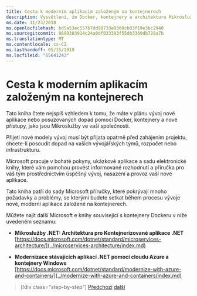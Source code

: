 ```yaml
---
title: Cesta k moderním aplikacím založeným na kontejnerech
description: Vysvětlení, že Docker, kontejnery a architekturu Mikroslužeb nejsou poskytovat řešení univerzální velikosti. Tady najdete některé odkazy, které vám pomohou určit.
ms.date: 11/23/2018
ms.openlocfilehash: bd5a53ec557b7dd90733a93d0cb03f19e3bc2940
ms.sourcegitcommit: 8699383914c24a0df033393f55db3369db728a7b
ms.translationtype: MT
ms.contentlocale: cs-CZ
ms.lasthandoff: 05/15/2019
ms.locfileid: "65641243"
---
```

# <a name="road-to-modern-applications-based-on-containers"></a>Cesta k moderním aplikacím založeným na kontejnerech

Tato kniha čtete nejspíš vzhledem k tomu, že máte v plánu vývoj nové aplikace nebo posuzovaných dopad pomocí Docker, kontejnery a nové přístupy, jako jsou Mikroslužby ve vaší společnosti.

Přijetí nové modely vývoj musí být přijata opatrně před zahájením projektu, chcete-li posoudit dopad na vašich vývojářských týmů, rozpočet nebo infrastrukturu.

Microsoft pracuje v bohaté pokyny, ukázkové aplikace a sadu elektronické knihy, které vám pomohou provést informované rozhodnutí a příručka pro váš tým prostřednictvím úspěšný vývoj, nasazení a provoz vaší nové aplikace.

Tato kniha patří do sady Microsoft příručky, které pokrývají mnoho požadavky a problémy, se kterými budete setkat během procesu vývoje nové, moderní aplikace založené na kontejnerech.

Můžete najít další Microsoft e knihy související s kontejnery Dockeru v níže uvedeném seznamu:

- **Mikroslužby .NET: Architektura pro Kontejnerizované aplikace .NET** \
  [https://docs.microsoft.com/dotnet/standard/microservices-architecture/](../microservices-architecture/index.md)

- **Modernizace stávajících aplikací .NET pomocí cloudu Azure a kontejnery Windows** \
  [https://docs.microsoft.com/dotnet/standard/modernize-with-azure-and-containers/](../modernize-with-azure-and-containers/index.md)

>[!div class="step-by-step"]
>[Předchozí](docker-containers-images-and-registries.md)
>[další](docker-application-lifecycle/index.md)
